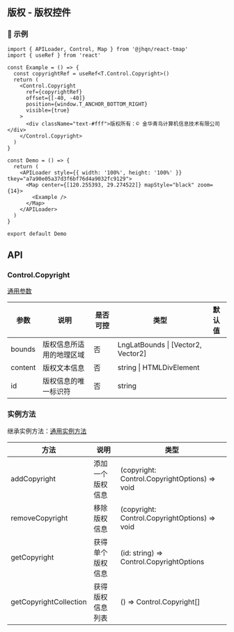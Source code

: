 ## 版权 - 版权控件

### 🔨 示例
```tsx
import { APILoader, Control, Map } from '@jhqn/react-tmap'
import { useRef } from 'react'

const Example = () => {
  const copyrightRef = useRef<T.Control.Copyright>()
  return (
    <Control.Copyright
      ref={copyrightRef}
      offset={[-40, -40]}
      position={window.T_ANCHOR_BOTTOM_RIGHT}
      visible={true}
    >
      <div className="text-#fff">版权所有：© 金华青鸟计算机信息技术有限公司</div>
    </Control.Copyright>
  )
}

const Demo = () => {
  return (
    <APILoader style={{ width: '100%', height: '100%' }} tkey="a7a90e05a37d3f6bf76d4a9032fc9129">
      <Map center={[120.255393, 29.274522]} mapStyle="black" zoom={14}>
        <Example />
      </Map>
    </APILoader>
  )
}

export default Demo
```

## API

### Control.Copyright

[通用参数](/packages/react/src/control/index.zh-CN.md#control)

| 参数    | 说明                     | 是否可控 | 类型                               | 默认值 |
| ------- | ------------------------ | -------- | ---------------------------------- | ------ |
| bounds  | 版权信息所适用的地理区域 | 否       | LngLatBounds \| [Vector2, Vector2] |        |
| content | 版权文本信息             | 否       | string \| HTMLDivElement           |        |
| id      | 版权信息的唯一标识符     | 否       | string                             |        |

### 实例方法

继承实例方法：[通用实例方法](/packages/react/src/control/index.zh-CN.md#实例方法)

| 方法                   | 说明             | 类型                                          |
| ---------------------- | ---------------- | --------------------------------------------- |
| addCopyright           | 添加一个版权信息 | (copyright: Control.CopyrightOptions) => void |
| removeCopyright        | 移除版权信息     | (copyright: Control.CopyrightOptions) => void |
| getCopyright           | 获得单个版权信息 | (id: string) => Control.CopyrightOptions      |
| getCopyrightCollection | 获得版权信息列表 | () =>  Control.Copyright[]                    |
